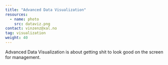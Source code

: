 ```yaml
---
title: "Advanced Data Visualization"
resources:
  - name: photo
    src: dataviz.png
contact: vinzenz@xal.no
tag: visualization
weight: 40
---
```


Advanced Data Visualization is about getting shit to look good on the screen for management.
